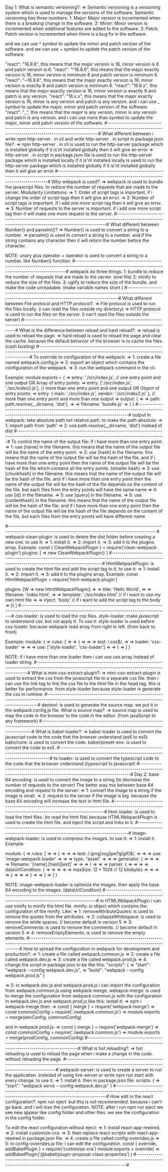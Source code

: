 Day 1:
What is semantic versioning?:
=> Semantic versioning is a versioning system which is used to manage the versions of the software.
Semantic versioning has three numbers:
1: Major: Major version is incremented when there is a breaking change in the software.
2: Minor: Minor version is incremented when additional features are added to the software.
3: Patch: Patch version is incremented when there is a bug fix in the software.

and we can use ^ symbol to update the minor and patch version of the software.
and we can use ~ symbol to update the patch version of the software.

"react": "16.8.6", this means that the major version is 16, minor version is 8 and patch version is 6.
"react": "^16.8.6", this means that the major exactly version is 16, minor version is minimum 8 and patch version is minimum 6.
"react": "~16.8.6", this means that the major exactly version is 16, minor version is exactly 8 and patch version is minimum 6.
"react": "16.8.x", this means that the major exactly version is 16, minor version is exactly 8 and patch is any version.
"react": "16.x.x", this means that the major exactly version is 16, minor is any version and patch is any version.
and i can use _ symbol to update the major, minor and patch version of the software.
"react": "_", this means that the major is any version, minor is any version and patch is any version.
and i can use more than symbol to update the major, minor and patch version of the software.
#-------------------------------------------------------------------------------------------------------------------------------------------------------#
What different between i write npm http-server . in cli and write http-server . in script in package.json file?:
=> npm http-server . in cli is used to run the http-server package which is installed globally
if it is'nt installed globally then it will give an error
=> http-server . in script in package.json file is used to run the http-server package which is installed locally
if it is'nt installed locally is used to run the http-server package which is installed globally
if it is'nt installed globally then it will give an error
#-------------------------------------------------------------------------------------------------------------------------------------------------------#
Why webpack is used?:
=> webpack is used to bundle the javascript files. to reduce the number of requests that are made to the server.
Modularity Limitations:
=> 1: Order of script tags is important. if i change the order of script tags then it will give an error.
=> 2: Number of script tags is important. if i add one more script tag then it will give an error.
=> 3: Number of requests to the server is important. if i add one more script tag then
it will make one more request to the server.
#-------------------------------------------------------------------------------------------------------------------------------------------------------#
What different between Number() and parseInt()?
=> Number() is used to convert a string to a number.
=> parseInt() is used to convert a string to a number. and if the string contains any character then it will return
the number before the character.

NOTE: unary plus operator + operator is used to convert a string to a number. like Number() function.
#-------------------------------------------------------------------------------------------------------------------------------------------------------#
webpack do three things:
1: bundle to reduce the number of requests that are made to the server. (one file)
2: minify to reduce the size of the files.
3: uglify to reduce the size of the bundle. and make the code unreadable. (make variable names short )
#-------------------------------------------------------------------------------------------------------------------------------------------------------#
What different between File protocol and HTTP protocol?:
=> File protocol is used to run the files locally. (i can read the files outside my directory)
=> HTTP protocol is used to run the files on the server. (i can't read the files outside the server)
#-------------------------------------------------------------------------------------------------------------------------------------------------------#
What is the difference between reload and hard reload?:
=> reload is used to reload the page.
=> hard reload is used to reload the page and clear the cache.
because the default behavior of the browser is to cache the files. (cash busting)
#-------------------------------------------------------------------------------------------------------------------------------------------------------#
To override to configuration of the webpack:
=> 1: create a file named webpack.config.js
=> 2: export an object which contains the configuration of the webpack.
=> 3: run the webpack command in the cli.

Example:
module.exports = {
=> entry: './src/index.js', // one entry point and one output
OR Array of entry points:
=> entry: ['./src/index.js', './src/index2.js'], // more than one entry point and one output
OR Object of entry points:
=> entry: { main: './src/index.js', vendor: './src/index2.js' }, // more than one entry point and more than one output
=> output: {
=> => path: path.resolve(\_\_dirname, 'dist'),
=> => filename: 'bundle.js'
=> }
}
#-------------------------------------------------------------------------------------------------------------------------------------------------------#
output in webpack: take absolute path not relative path.
to make the path absolute:
=> 1: import path from 'path'
=> 2: use path.resolve(\_\_dirname, 'dist') instead of dist
#-------------------------------------------------------------------------------------------------------------------------------------------------------#
To control the name of the output file: if i have more than one entry point.
=> 1: use [name] in the filename.
this means that the name of the output file will be the name of the entry point.
=> 2: use [hash] in the filename.
this means that the name of the output file will be the hash of the file. and if i have more than one entry point then
the name of the output file will be the hash of the file which contains all the entry points. (smaller hash)
=> 3: use [chunkhash] in the filename.
this means that the name of the output file will be the hash of the file. and if i have more than one entry point then
the name of the output file will be the hash of the file depends on the content of the file. but each files from
the entry points will have the same name
=> 4: use [id] in the filename.
=> 5: use [query] in the filename.
=> 6: use [contenthash] in the filename.
this means that the name of the output file will be the hash of the file. and if i have more than one entry point then
the name of the output file will be the hash of the file depends on the content of the file. but each files from
the entry points will have different name

#-------------------------------------------------------------------------------------------------------------------------------------------------------#
webpack-clean-plugin: is used to delete the dist folder before creating a new one.
to use it:
=> 1: install it.
=> 2: import it.
=> 3: add it to the plugins array.
Example:
const { CleanWebpackPlugin } = require('clean-webpack-plugin')
plugins: [
=> new CleanWebpackPlugin()
]
#-------------------------------------------------------------------------------------------------------------------------------------------------------#
HtmlWebpackPlugin: is used to create the html file and add the script tag to it.
to use it:
=> 1: install it.
=> 2: import it.
=> 3: add it to the plugins array.
Example:
const HtmlWebpackPlugin = require('html-webpack-plugin')

plugins: [W
=> new HtmlWebpackPlugin({
=> => title: 'Hello World',
=> => filename: 'index.html',
=> => template: './src/index.html' // if i want to use my own html file
=> => inject: 'body' // if i want to add the script tag to the body
=> })
]
#-------------------------------------------------------------------------------------------------------------------------------------------------------#
css-loader: is used to load the css files.
style-loader: make javascript to understand css. but not apply it.
To use it: style-loader is used before css-loader.
because webpack read array from right to left. (from back to front)

Example:
module: {
=> rules: [
=> => {
=> => => test: /\.css$/,
=> => loader: 'css-loader'
=> => => use: ['style-loader', 'css-loader']
=> => }
=> ]
}

NOTE: if i have more than one loader then i can use use array instead of loader string.
#-------------------------------------------------------------------------------------------------------------------------------------------------------#
What is mini-css-extract-plugin?:
=> mini-css-extract-plugin is used to extract the css from the javascript file to a separate css file.
then i can use the link tag to link the css file to the html file in the head tag. this is better for performance.
from style-loader because style-loader is generate the css in runtime.
#-------------------------------------------------------------------------------------------------------------------------------------------------------#
devtool: is used to generate the source map. we put it in the webpack.config.js file.
What is source map?:
=> source map is used to map the code in the browser to the code in the editor. (from javaScript to any framework)
#-------------------------------------------------------------------------------------------------------------------------------------------------------#
What is babel-loader?:
=> babel-loader is used to convert the javascript code to the code that the browser understand.(es6 to es5)
babe/core: is used to convert the code.
babel/preset-env: is used to convert the code to es5.
#-------------------------------------------------------------------------------------------------------------------------------------------------------#
ts-loader: is used to convert the typescript code to the code that the browser understand.(typescript to javascript)
#-------------------------------------------------------------------------------------------------------------------------------------------------------#
Day 2:
base 64 encoding: is used to convert the image to a string (to decrease the number of requests to the server)
The better way mix between base 64 encoding and request to the server:
=> 1: convert the image to a string if the image is small.
=> 2: request to the server if the image is big. because the base 64 encoding will increase the text in html file.
#-------------------------------------------------------------------------------------------------------------------------------------------------------#
html-loader: is used to load the html files. (to read the html file)
because HTMLWebpackPlugin is used to create the html file. and inject the script and links to it.
#-------------------------------------------------------------------------------------------------------------------------------------------------------#
image-webpack-loader: is used to compress the images.
to use it:
=> 1: install it.
Example:

module: {
=> rules: [
=> => {
=> => => test: /\.(png|svg|jpe?g|gif)$/,
=> => => use: 'image-webpack-loader'
=> => => type: "asset"
=> => => generator: {
=> => => => filename: '[name].[hash][ext]'
=> => => }
=> => => parser: {
=> => => => dataUrlCondition: {
=> => => => => maxSize: 12 \* 1024 // 12 kilobytes
=> => => => }
=> => => }
=> => }
=> ]
}

NOTE: image-webpack-loader is optimize the images. then apply the base 64 encoding to the images. (dataUrlCondition)
#-------------------------------------------------------------------------------------------------------------------------------------------------------#
in HTMLWebpackPlugin i can use minify to minify the html file.
minify: is object which contains the configuration of the minify.
Like:
=> 1: removeAttributeQuotes: is used to remove the quotes from the attributes.
=> 2: collapseWhitespace: is used to remove the white spaces. // become default in version 5
=> 3: removeComments: is used to remove the comments. // become default in version 5
=> 4: removeEmptyElements: is used to remove the empty elements.
#-------------------------------------------------------------------------------------------------------------------------------------------------------#
How to spread the configuration in webpack for development and production?:
=> 1: create a file called webpack.common.js
=> 2: create a file called webpack.dev.js
=> 3: create a file called webpack.prod.js
=> 4: change the script in package.json to be like this:
"scripts": {
=> "start": "webpack --config webpack.dev.js",
=> "build": "webpack --config webpack.prod.js"
}

=> 5: in webpack.dev.js and webpack.prod.js i can import the configuration from webpack.common.js using webpack-merge.
webapck-merge: is used to merge the configuration from webpack.common.js with the configuration in webpack.dev.js and webpack.prod.js
like this:
isntall it:
=> npm i webpack-merge
then:
=> const { merge } = require('webpack-merge')
=> const commonConfig = require('./webpack.common.js')
=> module.exports = merge(devConfig, commonConfig)

and in webpack.prod.js:
=> const { merge } = require('webpack-merge')
=> const commonConfig = require('./webpack.common.js')
=> module.exports = merge(prodConfig, commonConfig)
#-------------------------------------------------------------------------------------------------------------------------------------------------------#
What is hot reloading?:
=> hot reloading is used to reload the page when i make a change in the code. without reloading the page.
#-------------------------------------------------------------------------------------------------------------------------------------------------------#
webpack-server: is used to create a server to run the application. instedad of using live-server or write npm run start with every change.
to use it:
=> 1: install it.
then in package.json file:
scripts: {
=> "start": "webpack serve --config webpack.dev.js"
}
#-------------------------------------------------------------------------------------------------------------------------------------------------------#
How edit in the react configuration?:
npm run eject: but this is not recommended. because i can't go back. and i will lose the configuration.
NOTE: after i run npm run eject we see new appear like config folder and other files.
we see the configuration in the config folder.

To edit the react configuration without eject:
=> 1: install react-app-rewired.
=> 2: install customize-cra.
=> 3: then replace react-scripts with react-app-rewired in package.json file.
=> 4: create a file called config-overrides.js
=> 5: in config-overrides.js file: i can edit the configuration.
const { override, addBabelPlugin } = require('customize-cra')
module.exports = override(
=> addBabelPlugin('@babel/plugin-proposal-class-properties')
)
#-------------------------------------------------------------------------------------------------------------------------------------------------------#
